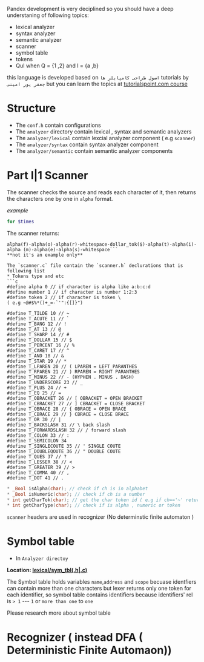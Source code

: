 Pandex development is very deciplined so you should have a deep understaning of following topics:

* lexical analyzer
* syntax analyzer
* semantic analyzer
* scanner
* symbol table
* tokens
* QuI when Q = {1 ,2} and I = {a ,b}

this language is developed based on `اصول طراحی کامپایلر ها` tutorials by `جعفر پور امینی` but you can learn the topics at [tutorialspoint.com course](https://www.tutorialspoint.com/compiler_design/index.htm)

# Structure

* The `conf.h` contain configurations
* The `analyzer` directory contain lexical , syntax and semantic analyzers
* The `analyzer/lexical` contain lexcial analyzer component ( e.g `scanner`)
* The `analyzer/syntax` contain syntax analyzer component
* The `analyzer/semantic` contain semantic analyzer components

# Part I|1 Scanner
The scanner checks the source and reads each character of it, then returns the characters one by one in `alpha` format.

*example*

```bash
for $times
```
The scanner returns:

```
alpha(f)-alpha(o)-alpha(r)-whitespace-dollar_tok($)-alpha(t)-alpha(i)-alpha (m)-alpha(e)-alpha(s)-whitespace```
**not it's an example only**

The `scanner.c` file contain the `scanner.h` declurations that is following list
* Tokens type and etc
```c
#define alpha 0 // if character is alpha like a:b:c:d
#define number 1 // if character is number 1:2:3
#define token 2 // if character is token \
( e.g ~@#$%*()+_=-`'":{[]}")

#define T_TILDE 10 // ~
#define T_ACUTE 11 // `
#define T_BANG 12 // !
#define T_AT 13 // @
#define T_SHARP 14 // #
#define T_DOLLAR 15 // $
#define T_PERCENT 16 // %
#define T_CARET 17 // ^
#define T_AND 18 // &
#define T_STAR 19 // *
#define T_LPAREN 20 // ( LPAREN = LEFT PARANTHES
#define T_RPAREN 21 // ) RPAREN = RIGHT PARANTHES
#define T_MINUS 22 // - (HYPHEN . MINUS . DASH)
#define T_UNDERSCORE 23 // _
#define T_PLUS 24 // +
#define T_EQ 25 // =
#define T_OBRACKET 26 // [ OBRACKET = OPEN BRACKET
#define T_CBRACKET 27 // ] CBRACKET = CLOSE BRACKET
#define T_OBRACE 28 // { OBRACE = OPEN BRACE
#define T_CBRACE 29 // } CBRACE = CLOSE BRACE
#define T_OR 30 // |
#define T_BACKSLASH 31 // \ back slash
#define T_FORWARDSLASH 32 // / forward slash
#define T_COLON 33 // :
#define T_SEMICOLON 34
#define T_SINGLECOUTE 35 // ' SINGLE COUTE
#define T_DOUBLEQOUTE 36 // " DOUBLE COUTE
#define T_QUES 37 // ?
#define T_LESSER 38 // <
#define T_GREATER 39 // >
#define T_COMMA 40 // ,
#define T_DOT 41 // .
```

```c
* _Bool isAlpha(char); // check if ch is in alphabet
* _Bool isNumeric(char); // check if ch is a number
* int getCharTok(char); // get the char token id ( e.g if ch=='~' return T_TILDE=10)
* int getCharType(char); // check if is alpha , numeric or token
```

`scanner` headers are used in recognizer (No determinstic finite automaton )

# Symbol table
* In `Analyzer directoy`

**Location: [lexical/sym_tbl(.h|.c)](analyzer/lexical/sym_tbl.h)**



The Symbol table holds variables `name`,`address` and `scope` becuase identfiers can contain more than one characters but lexer returns only one token for each identifier, so symbol table contains identifiers because identifiers' rel is `> 1` --- `1` or `more than one` to `one`

Please research more about symbol table

# Recognizer ( instead DFA ( Deterministic Finite Automaon))


